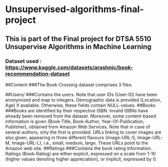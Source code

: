 # Unsupervised-algorithms-final-project

## This is part of the Final project for DTSA 5510 Unsupervise Algorithms in Machine Learning
### Dataset used : https://www.kaggle.com/datasets/arashnic/book-recommendation-dataset

##Content
###The Book-Crossing dataset comprises 3 files.

##Users/
###Contains the users. Note that user IDs (User-ID) have been anonymized and map to integers. Demographic data is provided (Location, Age) if available. Otherwise, these fields contain NULL-values.
##Books
###Books are identified by their respective ISBN. Invalid ISBNs have already been removed from the dataset. Moreover, some content-based information is given (Book-Title, Book-Author, Year-Of-Publication, Publisher), obtained from Amazon Web Services. Note that in case of several authors, only the first is provided. URLs linking to cover images are also given, appearing in three different flavours (Image-URL-S, Image-URL-M, Image-URL-L), i.e., small, medium, large. These URLs point to the Amazon web site.
##Ratings
###Contains the book rating information. Ratings (Book-Rating) are either explicit, expressed on a scale from 1-10 (higher values denoting higher appreciation), or implicit, expressed by 0.

